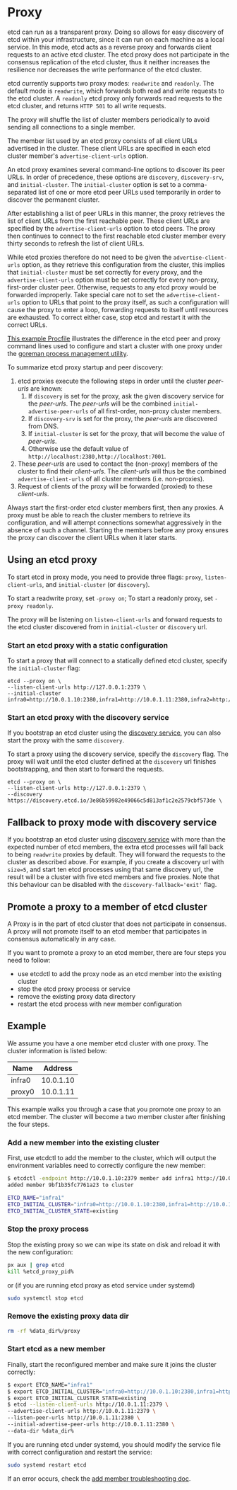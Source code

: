 # Proxy

etcd can run as a transparent proxy. Doing so allows for easy discovery of etcd within your infrastructure, since it can run on each machine as a local service. In this mode, etcd acts as a reverse proxy and forwards client requests to an active etcd cluster. The etcd proxy does not participate in the consensus replication of the etcd cluster, thus it neither increases the resilience nor decreases the write performance of the etcd cluster.

etcd currently supports two proxy modes: `readwrite` and `readonly`. The default mode is `readwrite`, which forwards both read and write requests to the etcd cluster. A `readonly` etcd proxy only forwards read requests to the etcd cluster, and returns `HTTP 501` to all write requests.

The proxy will shuffle the list of cluster members periodically to avoid sending all connections to a single member.

The member list used by an etcd proxy consists of all client URLs advertised in the cluster. These client URLs are specified in each etcd cluster member's `advertise-client-urls` option.

An etcd proxy examines several command-line options to discover its peer URLs. In order of precedence, these options are `discovery`, `discovery-srv`, and `initial-cluster`. The `initial-cluster` option is set to a comma-separated list of one or more etcd peer URLs used temporarily in order to discover the permanent cluster.

After establishing a list of peer URLs in this manner, the proxy retrieves the list of client URLs from the first reachable peer. These client URLs are specified by the `advertise-client-urls` option to etcd peers. The proxy then continues to connect to the first reachable etcd cluster member every thirty seconds to refresh the list of client URLs.

While etcd proxies therefore do not need to be given the `advertise-client-urls` option, as they retrieve this configuration from the cluster, this implies that `initial-cluster` must be set correctly for every proxy, and the `advertise-client-urls` option must be set correctly for every non-proxy, first-order cluster peer. Otherwise, requests to any etcd proxy would be forwarded improperly. Take special care not to set the `advertise-client-urls` option to URLs that point to the proxy itself, as such a configuration will cause the proxy to enter a loop, forwarding requests to itself until resources are exhausted. To correct either case, stop etcd and restart it with the correct URLs.

[This example Procfile][procfile] illustrates the difference in the etcd peer and proxy command lines used to configure and start a cluster with one proxy under the [goreman process management utility][goreman].

To summarize etcd proxy startup and peer discovery:

1. etcd proxies execute the following steps in order until the cluster *peer-urls* are known:
	1. If `discovery` is set for the proxy, ask the given discovery service for
	   the *peer-urls*. The *peer-urls* will be the combined
	   `initial-advertise-peer-urls` of all first-order, non-proxy cluster
	   members.
	2. If `discovery-srv` is set for the proxy, the *peer-urls* are discovered
	   from DNS.
	3. If `initial-cluster` is set for the proxy, that will become the value of
	   *peer-urls*.
	4. Otherwise use the default value of
	   `http://localhost:2380,http://localhost:7001`.
2. These *peer-urls* are used to contact the (non-proxy) members of the cluster
   to find their *client-urls*. The *client-urls* will thus be the combined
   `advertise-client-urls` of all cluster members (i.e. non-proxies).
3. Request of clients of the proxy will be forwarded (proxied) to these
   *client-urls*.

Always start the first-order etcd cluster members first, then any proxies. A proxy must be able to reach the cluster members to retrieve its configuration, and will attempt connections somewhat aggressively in the absence of such a channel. Starting the members before any proxy ensures the proxy can discover the client URLs when it later starts.

## Using an etcd proxy
To start etcd in proxy mode, you need to provide three flags: `proxy`, `listen-client-urls`, and `initial-cluster` (or `discovery`).

To start a readwrite proxy, set `-proxy on`; To start a readonly proxy, set `-proxy readonly`.

The proxy will be listening on `listen-client-urls` and forward requests to the etcd cluster discovered from in `initial-cluster` or `discovery` url.

### Start an etcd proxy with a static configuration
To start a proxy that will connect to a statically defined etcd cluster, specify the `initial-cluster` flag:

```
etcd --proxy on \
--listen-client-urls http://127.0.0.1:2379 \
--initial-cluster infra0=http://10.0.1.10:2380,infra1=http://10.0.1.11:2380,infra2=http://10.0.1.12:2380
```

### Start an etcd proxy with the discovery service
If you bootstrap an etcd cluster using the [discovery service][discovery-service], you can also start the proxy with the same `discovery`.

To start a proxy using the discovery service, specify the `discovery` flag. The proxy will wait until the etcd cluster defined at the `discovery` url finishes bootstrapping, and then start to forward the requests.

```
etcd --proxy on \
--listen-client-urls http://127.0.0.1:2379 \
--discovery https://discovery.etcd.io/3e86b59982e49066c5d813af1c2e2579cbf573de \
```

## Fallback to proxy mode with discovery service

If you bootstrap an etcd cluster using [discovery service][discovery-service] with more than the expected number of etcd members, the extra etcd processes will fall back to being `readwrite` proxies by default. They will forward the requests to the cluster as described above. For example, if you create a discovery url with `size=5`, and start ten etcd processes using that same discovery url, the result will be a cluster with five etcd members and five proxies. Note that this behaviour can be disabled with the `discovery-fallback='exit'` flag.

## Promote a proxy to a member of etcd cluster

A Proxy is in the part of etcd cluster that does not participate in consensus. A proxy will not promote itself to an etcd member that participates in consensus automatically in any case.

If you want to promote a proxy to an etcd member, there are four steps you need to follow:

- use etcdctl to add the proxy node as an etcd member into the existing cluster
- stop the etcd proxy process or service
- remove the existing proxy data directory
- restart the etcd process with new member configuration

## Example

We assume you have a one member etcd cluster with one proxy. The cluster information is listed below:

|Name|Address|
|------|---------|
|infra0|10.0.1.10|
|proxy0|10.0.1.11|

This example walks you through a case that you promote one proxy to an etcd member. The cluster will become a two member cluster after finishing the four steps.

### Add a new member into the existing cluster

First, use etcdctl to add the member to the cluster, which will output the environment variables need to correctly configure the new member:

``` bash
$ etcdctl -endpoint http://10.0.1.10:2379 member add infra1 http://10.0.1.11:2380
added member 9bf1b35fc7761a23 to cluster

ETCD_NAME="infra1"
ETCD_INITIAL_CLUSTER="infra0=http://10.0.1.10:2380,infra1=http://10.0.1.11:2380"
ETCD_INITIAL_CLUSTER_STATE=existing
```

### Stop the proxy process

Stop the existing proxy so we can wipe its state on disk and reload it with the new configuration:

``` bash
px aux | grep etcd
kill %etcd_proxy_pid%
```

or (if you are running etcd proxy as etcd service under systemd)

``` bash
sudo systemctl stop etcd
```

### Remove the existing proxy data dir

``` bash
rm -rf %data_dir%/proxy
```

### Start etcd as a new member

Finally, start the reconfigured member and make sure it joins the cluster correctly:

``` bash
$ export ETCD_NAME="infra1"
$ export ETCD_INITIAL_CLUSTER="infra0=http://10.0.1.10:2380,infra1=http://10.0.1.11:2380"
$ export ETCD_INITIAL_CLUSTER_STATE=existing
$ etcd --listen-client-urls http://10.0.1.11:2379 \
--advertise-client-urls http://10.0.1.11:2379 \
--listen-peer-urls http://10.0.1.11:2380 \
--initial-advertise-peer-urls http://10.0.1.11:2380 \
--data-dir %data_dir%
```

If you are running etcd under systemd, you should modify the service file with correct configuration and restart the service:

``` bash
sudo systemd restart etcd
```

If an error occurs, check the [add member troubleshooting doc][runtime-configuration].

[discovery-service]: clustering.md#discovery
[goreman]: https://github.com/mattn/goreman
[procfile]: https://github.com/coreos/etcd/blob/master/Procfile
[runtime-configuration]: runtime-configuration.md#error-cases-when-adding-members
